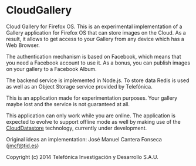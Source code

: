 CloudGallery
============

Cloud Gallery for Firefox OS. This is an experimental
implementation of a Gallery application for Firefox OS that can store images on the Cloud.
As a result, it allows to get access to your Gallery from any device which has a Web Browser.

The authentication mechanism is based on Facebook, which means that you need a
Facebook account to use it. As a bonus, you can publish images on your
gallery to a Facebook Album.

The backend service is implemented in Node.js. To store data
Redis is used as well as an Object Storage service provided by Telefónica.

This is an application made for experimentation purposes.
Your gallery maybe lost and the service is not guaranteed at all.

This application can only work while you are online. The application is expected to evolve
to support offline mode as well by making use of the
[CloudDatastore](https://github.com/jmcanterafonseca/CloudDatastore) technology, currently
under development.

Original ideas an implementation: José Manuel Cantera Fonseca (jmcf@tid.es)

Copyright (c) 2014 Telefónica Investigación y Desarrollo S.A.U.
